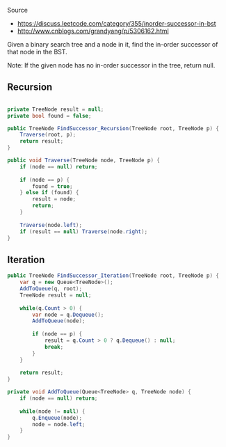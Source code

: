 Source

* https://discuss.leetcode.com/category/355/inorder-successor-in-bst
* http://www.cnblogs.com/grandyang/p/5306162.html

Given a binary search tree and a node in it, find the in-order successor of that node in the BST.

Note: If the given node has no in-order successor in the tree, return null.

## Recursion

```c#

private TreeNode result = null;
private bool found = false;

public TreeNode FindSuccessor_Recursion(TreeNode root, TreeNode p) {
    Traverse(root, p);
    return result;
}

public void Traverse(TreeNode node, TreeNode p) {
    if (node == null) return;
    
    if (node == p) {
        found = true;
    } else if (found) {
        result = node; 
        return;
    }
    
    Traverse(node.left);    
    if (result == null) Traverse(node.right);
}
```

## Iteration
```c#
public TreeNode FindSuccessor_Iteration(TreeNode root, TreeNode p) {
    var q = new Queue<TreeNode>();
    AddToQueue(q, root);
    TreeNode result = null;
    
    while(q.Count > 0) {
        var node = q.Dequeue();
        AddToQueue(node);
        
        if (node == p) {
            result = q.Count > 0 ? q.Dequeue() : null;
            break;
        }
    }
    
    return result;
}

private void AddToQueue(Queue<TreeNode> q, TreeNode node) {
    if (node == null) return;
    
    while(node != null) {
        q.Enqueue(node);
        node = node.left;
    }
}
```
